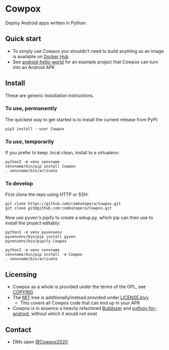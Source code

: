 # Cowpox
Deploy Android apps written in Python

## Quick start
* To simply use Cowpox you shouldn't need to build anything as an image is available on [Docker Hub](https://hub.docker.com/r/combatopera/cowpox)
* See [android-hello-world](https://github.com/combatopera/android-hello-world/blob/trunk/README.md) for an example project that Cowpox can turn into an Android APK

## Install
These are generic installation instructions.

### To use, permanently
The quickest way to get started is to install the current release from PyPI:
```
pip3 install --user Cowpox
```

### To use, temporarily
If you prefer to keep .local clean, install to a virtualenv:
```
python3 -m venv venvname
venvname/bin/pip install Cowpox
. venvname/bin/activate
```

### To develop
First clone the repo using HTTP or SSH:
```
git clone https://github.com/combatopera/Cowpox.git
git clone git@github.com:combatopera/Cowpox.git
```
Now use pyven's pipify to create a setup.py, which pip can then use to install the project editably:
```
python3 -m venv pyvenvenv
pyvenvenv/bin/pip install pyven
pyvenvenv/bin/pipify Cowpox

python3 -m venv venvname
venvname/bin/pip install -e Cowpox
. venvname/bin/activate
```

## Licensing
* Cowpox as a whole is provided under the terms of the GPL, see [COPYING](COPYING)
* The [MIT](MIT) tree is additionally/instead provided under [LICENSE.kivy](LICENSE.kivy)
  * This covers all Cowpox code that can end up in your APK
* Cowpox is in essence a heavily refactored [Buildozer](https://github.com/kivy/buildozer) and [python-for-android](https://github.com/kivy/python-for-android), without which it would not exist

## Contact
* DMs open [@Cowpox2020](https://twitter.com/Cowpox2020)
